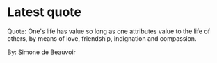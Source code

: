 # Latest quote 

Quote: One's life has value so long as one attributes value to the life of others, by means of love, friendship, indignation and compassion. 

By: Simone de Beauvoir